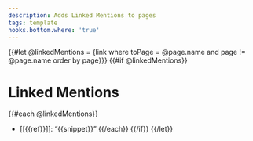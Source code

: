 ```yaml
---
description: Adds Linked Mentions to pages
tags: template
hooks.bottom.where: 'true'
---
```

{{#let @linkedMentions = {link where toPage = @page.name and page != @page.name order by page}}}
{{#if @linkedMentions}}
# Linked Mentions
{{#each @linkedMentions}}
* [[{{ref}}]]: “{{snippet}}”
{{/each}}
{{/if}}
{{/let}}
